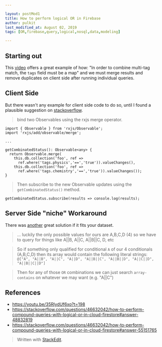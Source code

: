```yaml
---

layout: postMod1
title: How to perform logical OR in Firebase
author: pulkit
last_modified_at: August 02, 2019
tags: [OR,firebase,query,logical,nosql,data,modeling]

---
```


## Starting out
This [video]( https://youtu.be/35RlydUf6xo?t=198) offers a great example of how: "In order to combine multi-tag match, the `tags` field must be a map" and we must merge results and remove duplicates on client side after running individual queries.

## Client Side
But there wasn't any example for client side code to do so, until I found a plausible suggestion on [stackoverflow](https://stackoverflow.com/questions/46632042/how-to-perform-compound-queries-with-logical-or-in-cloud-firestore#answer-48832819).

> bind two Observables using the rxjs merge operator.

```
import { Observable } from 'rxjs/Observable';
import 'rxjs/add/observable/merge';

...

getCombinatedStatus(): Observable<any> {
  return Observable.merge(
    this.db.collection('foo', ref =>
      ref.where('tags.physics','==','true')).valueChanges(),
    this.db.collection('foo', ref =>
      ref.where('tags.chemistry','==','true')).valueChanges());
}
```

> Then subscribe to the new Observable updates using the `getCombinatedStatus()` method.

```
getCombinatedStatus.subscribe(results => console.log(results);
```

## Server Side "niche" Workaround
There was [another](https://stackoverflow.com/questions/46632042/how-to-perform-compound-queries-with-logical-or-in-cloud-firestore#answer-55151765) great solution if it fits your dataset.

> ... luckily the only possible values for ours are A,B,C,D (4) so we have to query for things like A||B, A||C, A||B||C, D, etc

> So if something only qualified for conditional  `A`  of our 4 conditionals (A,B,C,D) then its array would contain the following literal strings:  `@["A", "A||B", "A||C", "A||D", "A||B||C", "A||B||D", "A||C||D", "A||B||C||D"]`

> Then for any of those  `OR`  combinations we can just search  `array-contains`  on whatever we may want (e.g. "A||C")

## References
*  https://youtu.be/35RlydUf6xo?t=198
* https://stackoverflow.com/questions/46632042/how-to-perform-compound-queries-with-logical-or-in-cloud-firestore#answer-48832819
* https://stackoverflow.com/questions/46632042/how-to-perform-compound-queries-with-logical-or-in-cloud-firestore#answer-55151765

> Written with [StackEdit](https://stackedit.io/).
<!--stackedit_data:
eyJoaXN0b3J5IjpbMTUwOTkyMjgxOF19
-->